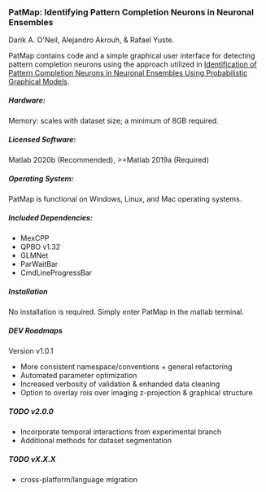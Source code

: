 ### PatMap: Identifying Pattern Completion Neurons in Neuronal Ensembles
Darik A. O'Neil, Alejandro Akrouh, & Rafael Yuste.

PatMap contains code and a simple graphical user interface for detecting pattern completion neurons using the approach utilized in [Identification of Pattern Completion Neurons in Neuronal Ensembles Using Probabilistic Graphical Models](https://www.jneurosci.org/content/41/41/8577).

##### Hardware:
Memory: scales with dataset size; a minimum of 8GB required. 

##### Licensed Software:
Matlab 2020b (Recommended), >=Matlab 2019a (Required)

##### Operating System:
PatMap is functional on Windows, Linux, and Mac operating systems.

##### Included Dependencies:
* MexCPP
* QPBO v1.32
* GLMNet
* ParWaitBar
* CmdLineProgressBar

##### Installation
No installation is required. Simply enter PatMap in the matlab terminal.

##### DEV Roadmaps

Version v1.0.1
* More consistent namespace/conventions + general refactoring
* Automated parameter optimization
* Increased verbosity of validation & enhanded data cleaning
* Option to overlay rois over imaging z-projection & graphical structure

##### TODO v2.0.0
* Incorporate temporal interactions from experimental branch
* Additional methods for dataset segmentation

##### TODO vX.X.X
* cross-platform/language migration
